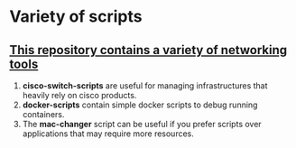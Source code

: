 # Variety of scripts

## <u> This repository contains a variety of networking tools </u>

1. **cisco-switch-scripts** are useful for managing infrastructures that heavily rely on cisco products.
2. **docker-scripts** contain simple docker scripts to debug running containers.
3. The **mac-changer** script can be useful if you prefer scripts over applications that may require more resources.
